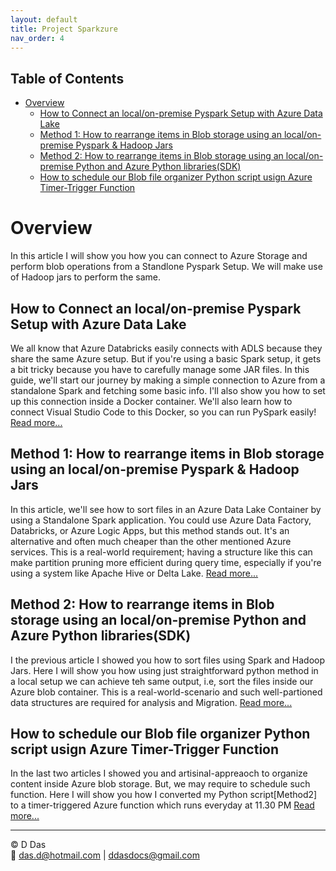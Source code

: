 ```yaml
---
layout: default
title: Project Sparkzure
nav_order: 4
---
```


## Table of Contents
- [Overview](#overview)
  - [How to Connect an local/on-premise Pyspark Setup with Azure Data Lake](#how-to-connect-an-localon-premise-pyspark-setup-with-azure-data-lake)
  - [Method 1: How to rearrange items in Blob storage using an local/on-premise Pyspark \& Hadoop Jars](#method-1-how-to-rearrange-items-in-blob-storage-using-an-localon-premise-pyspark--hadoop-jars)
  - [Method 2: How to rearrange items in Blob storage using an local/on-premise Python and Azure Python libraries(SDK)](#method-2-how-to-rearrange-items-in-blob-storage-using-an-localon-premise-python-and-azure-python-librariessdk)
  - [How to schedule our Blob file organizer Python script usign Azure Timer-Trigger Function](#how-to-schedule-our-blob-file-organizer-python-script-usign-azure-timer-trigger-function)

# Overview

In this article I will show you how you can connect to Azure Storage and perform blob operations from a Standlone Pyspark Setup. We will make use of Hadoop jars to perform the same.

## How to Connect an local/on-premise Pyspark Setup with Azure Data Lake

We all know that Azure Databricks easily connects with ADLS because they share the same Azure setup. But if you're using a basic Spark setup, it gets a bit tricky because you have to carefully manage some JAR files. In this guide, we'll start our journey by making a simple connection to Azure from a standalone Spark and fetching some basic info. I'll also show you how to set up this connection inside a Docker container. We'll also learn how to connect Visual Studio Code to this Docker, so you can run PySpark easily! [Read more...](articles/Misc/Spark_To_ADLS/Part1-spark_to_ADLS.html)


## Method 1: How to rearrange items in Blob storage using an local/on-premise Pyspark & Hadoop Jars

In this article, we'll see how to sort files in an Azure Data Lake Container by using a Standalone Spark application. You could use Azure Data Factory, Databricks, or Azure Logic Apps, but this method stands out. It's an alternative and often much cheaper than the other mentioned Azure services. This is a real-world requirement; having a structure like this can make partition pruning more efficient during query time, especially if you're using a system like Apache Hive or Delta Lake. [Read more...](articles/Misc/Spark_To_ADLS/Part2-SortingADLSContainerUsingSpark.html)



## Method 2: How to rearrange items in Blob storage using an local/on-premise Python and Azure Python libraries(SDK)

I the previous article I showed you how to sort files using Spark and Hadoop Jars. Here I will show you how using just straightforward python method in a local setup we can achieve teh same output, i.e, sort the files inside our Azure blob container. This is a real-world-scenario and such well-partioned data structures are required for analysis and Migration. [Read more...](articles/Misc/SortAzureBlobFilesUsingLocalPython/LocalPython_AzureBlob.html)


## How to schedule our Blob file organizer Python script usign Azure Timer-Trigger Function

In the last two articles I showed you and artisinal-appreaoch to organize content inside Azure blob storage. But, we may require to schedule such function. Here I will show you how I converted my Python script[Method2] to a timer-triggered Azure function which runs everyday at 11.30 PM [Read more...](tbd)

---


© D Das  
📧 [das.d@hotmail.com](mailto:das.d@hotmail.com) | [ddasdocs@gmail.com](mailto:ddasdocs@gmail.com)